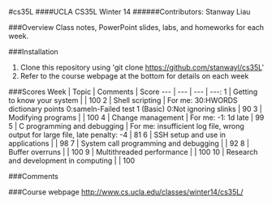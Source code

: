 #cs35L
####UCLA CS35L Winter 14
######Contributors: Stanway Liau

###Overview
Class notes, PowerPoint slides, labs, and homeworks for each week.

###Installation
1. Clone this repository using 'git clone https://github.com/stanwayl/cs35L'
2. Refer to the course webpage at the bottom for details on each week

###Scores
Week | Topic | Comments | Score
--- | --- | --- | ---:
1 | Getting to know your system | | 100
2 | Shell scripting | For me: 30:HWORDS dictionary points 0:sameln-Failed test 1  (Basic) 0:Not ignoring slinks | 90
3 | Modifying programs | | 100
4 | Change management | For me: -1: 1d late | 99
5 | C programming and debugging | For me: insufficient log file, wrong output for large file, late penalty: -4 | 81
6 | SSH setup and use in applications | | 98
7 | System call programming and debugging | | 92
8 | Buffer overruns | | 100
9 | Multithreaded performance | | 100
10 | Research and development in computing | | 100

###Comments

###Course webpage
http://www.cs.ucla.edu/classes/winter14/cs35L/
